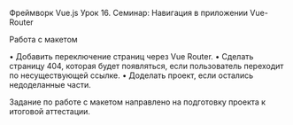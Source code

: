 Фреймворк Vue.js
Урок 16. Семинар: Навигация в приложении Vue-Router

Работа с макетом

• Добавить переключение страниц через Vue Router.
• Сделать страницу 404, которая будет появляться, если пользователь переходит по несуществующей ссылке.
• Доделать проект, если остались недоделанные части.

Задание по работе с макетом направлено на подготовку проекта к итоговой аттестации.
